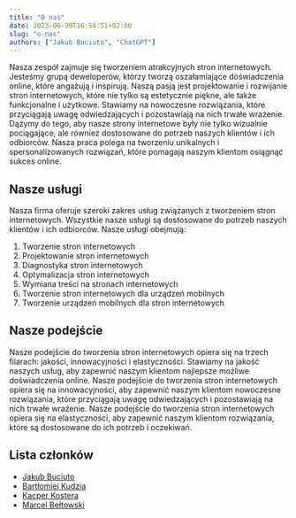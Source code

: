 ```yaml
---
title: "O nas"
date: 2023-06-30T16:54:51+02:00
slug: "o-nas"
authors: ["Jakub Buciuto", "ChatGPT"]
---
```


Nasza zespół zajmuje się tworzeniem atrakcyjnych stron internetowych. Jesteśmy grupą deweloperów, którzy tworzą oszałamiające doświadczenia online, które angażują i inspirują. Naszą pasją jest projektowanie i rozwijanie stron internetowych, które nie tylko są estetycznie piękne, ale także funkcjonalne i użytkowe. Stawiamy na nowoczesne rozwiązania, które przyciągają uwagę odwiedzających i pozostawiają na nich trwałe wrażenie. Dążymy do tego, aby nasze strony internetowe były nie tylko wizualnie pociągające, ale również dostosowane do potrzeb naszych klientów i ich odbiorców. Nasza praca polega na tworzeniu unikalnych i spersonalizowanych rozwiązań, które pomagają naszym klientom osiągnąć sukces online.

## Nasze usługi

Nasza firma oferuje szeroki zakres usług związanych z tworzeniem stron internetowych. Wszystkie nasze usługi są dostosowane do potrzeb naszych klientów i ich odbiorców. Nasze usługi obejmują:

1. Tworzenie stron internetowych
1. Projektowanie stron internetowych
1. Diagnostyka stron internetowych
1. Optymalizacja stron internetowych
1. Wymiana treści na stronach internetowych
1. Tworzenie stron internetowych dla urządzeń mobilnych
1. Tworzenie urządzeń mobilnych dla stron internetowych

## Nasze podejście

Nasze podejście do tworzenia stron internetowych opiera się na trzech filarach: jakości, innowacyjności i elastyczności. Stawiamy na jakość naszych usług, aby zapewnić naszym klientom najlepsze możliwe doświadczenia online. Nasze podejście do tworzenia stron internetowych opiera się na innowacyjności, aby zapewnić naszym klientom nowoczesne rozwiązania, które przyciągają uwagę odwiedzających i pozostawiają na nich trwałe wrażenie. Nasze podejście do tworzenia stron internetowych opiera się na elastyczności, aby zapewnić naszym klientom rozwiązania, które są dostosowane do ich potrzeb i oczekiwań.

## Lista członków

- [Jakub Buciuto](https://github.com/MrJacob12)
- [Bartłomiej Kudzia](https://github.com/QQLKAA)
- [Kacper Kostera](https://github.com/Skimper)
- [Marcel Bełtowski](https://github.com/mbeltowski)



